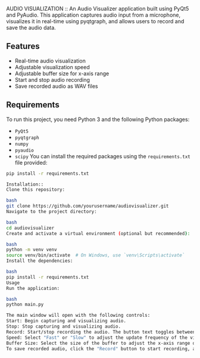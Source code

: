 AUDIO VISUALIZATION :: An Audio Visualizer application built using PyQt5 and PyAudio. This application captures audio input from a microphone, visualizes it in real-time using pyqtgraph, and allows users to record and save the audio data.

## Features
- Real-time audio visualization
- Adjustable visualization speed
- Adjustable buffer size for x-axis range
- Start and stop audio recording
- Save recorded audio as WAV files

## Requirements
To run this project, you need Python 3 and the following Python packages:

- `PyQt5`
- `pyqtgraph`
- `numpy`
- `pyaudio`
- `scipy`
You can install the required packages using the `requirements.txt` file provided:

```bash
pip install -r requirements.txt

Installation::
Clone this repository:

bash
git clone https://github.com/yourusername/audiovisualizer.git
Navigate to the project directory:

bash
cd audiovisualizer
Create and activate a virtual environment (optional but recommended):

bash
python -m venv venv
source venv/bin/activate  # On Windows, use `venv\Scripts\activate`
Install the dependencies:

bash
pip install -r requirements.txt
Usage
Run the application:

bash
python main.py

The main window will open with the following controls:
Start: Begin capturing and visualizing audio.
Stop: Stop capturing and visualizing audio.
Record: Start/stop recording the audio. The button text toggles between "Record" and "Stop Recording".
Speed: Select "Fast" or "Slow" to adjust the update frequency of the visualization.
Buffer Size: Select the size of the buffer to adjust the x-axis range of the visualization.
To save recorded audio, click the "Record" button to start recording, and click it again to stop. A file dialog will prompt you to save the recorded audio as a WAV file.
